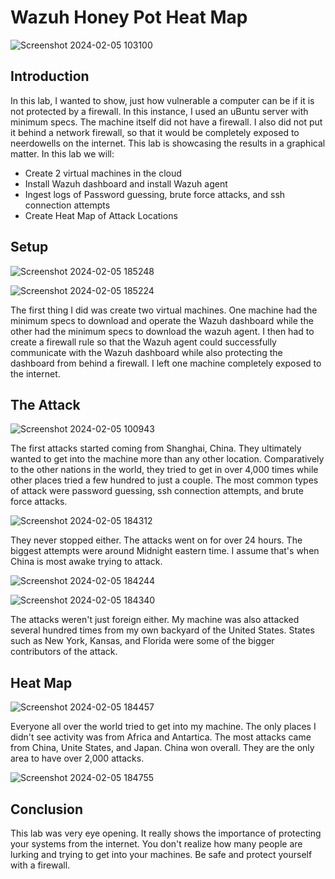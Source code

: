 # Wazuh Honey Pot Heat Map

![Screenshot 2024-02-05 103100](https://github.com/dagullett/Wazuh-HoneyPot-Heat-Map/assets/75142644/9f2eaad4-4a8f-4a5a-a0a6-08f9d4fd1d67)


## Introduction

In this lab, I wanted to show, just how vulnerable a computer can be if it is not protected by a firewall. In this instance, I used an uBuntu server with minimum specs. The machine itself did not have a firewall. I also did not put it behind a network firewall, so that it would be completely exposed to neerdowells on the internet. This lab is showcasing the results in a graphical matter. In this lab we will:

- Create 2 virtual machines in the cloud
- Install Wazuh dashboard and install Wazuh agent
- Ingest logs of Password guessing, brute force attacks, and ssh connection attempts
- Create Heat Map of Attack Locations

## Setup

![Screenshot 2024-02-05 185248](https://github.com/dagullett/Wazuh-HoneyPot-Heat-Map/assets/75142644/fb6b83cf-fa05-410d-8276-b0833dd842b3)


![Screenshot 2024-02-05 185224](https://github.com/dagullett/Wazuh-HoneyPot-Heat-Map/assets/75142644/8e1febc2-793d-42e2-8451-8a1cdb303fcd)

The first thing I did was create two virtual machines. One machine had the minimum specs to download and operate the Wazuh dashboard while the other had the minimum specs to download the wazuh agent. I then had to create a firewall rule so that the Wazuh agent could successfully communicate with the Wazuh dashboard while also protecting the dashboard from behind a firewall. I left one machine completely exposed to the internet.

## The Attack


![Screenshot 2024-02-05 100943](https://github.com/dagullett/Wazuh-HoneyPot-Heat-Map/assets/75142644/9b33c6ea-ec52-4212-a866-9c8a2bba30bc)

The first attacks started coming from Shanghai, China. They ultimately wanted to get into the machine more than any other location. Comparatively to the other nations in the world, they tried to get in over 4,000 times while other places tried a few hundred to just a couple. The most common types of attack were password guessing, ssh connection attempts, and brute force attacks.

![Screenshot 2024-02-05 184312](https://github.com/dagullett/Wazuh-HoneyPot-Heat-Map/assets/75142644/0cdb98c8-811b-485a-8f53-97dbeaff4d7a)

They never stopped either. The attacks went on for over 24 hours. The biggest attempts were around Midnight eastern time. I assume that's when China is most awake trying to attack.

![Screenshot 2024-02-05 184244](https://github.com/dagullett/Wazuh-HoneyPot-Heat-Map/assets/75142644/68ab6bc4-a701-4409-bbb5-12ecdd011c80)

![Screenshot 2024-02-05 184340](https://github.com/dagullett/Wazuh-HoneyPot-Heat-Map/assets/75142644/d1bc6b6d-b74d-4fab-8002-7d969b0c029e)

The attacks weren't just foreign either. My machine was also attacked several hundred times from my own backyard of the United States. States such as New York, Kansas, and Florida were some of the bigger contributors of the attack.

## Heat Map

![Screenshot 2024-02-05 184457](https://github.com/dagullett/Wazuh-HoneyPot-Heat-Map/assets/75142644/c0848d96-ec86-4a96-9f20-b2e126689986)

Everyone all over the world tried to get into my machine. The only places I didn't see activity was from Africa and Antartica. The most attacks came from China, Unite States, and Japan. China won overall. They are the only area to have over 2,000 attacks. 

![Screenshot 2024-02-05 184755](https://github.com/dagullett/Wazuh-HoneyPot-Heat-Map/assets/75142644/cf743efa-1674-480f-a68b-dd54268158b8)

## Conclusion

This lab was very eye opening. It really shows the importance of protecting your systems from the internet. You don't realize how many people are lurking and trying to get into your machines. Be safe and protect yourself with a firewall.
